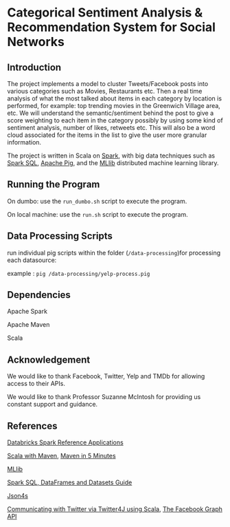 # Categorical Sentiment Analysis & Recommendation System for Social Networks


## Introduction

The project implements a model to cluster Tweets/Facebook posts into various categories such as Movies, Restaurants etc. Then a real time analysis of what the most talked about items in each category by location is performed, for example: top trending movies in the Greenwich Village area, etc. We will understand the semantic/sentiment behind the post to give a score weighting to each item in the category possibly by using some kind of sentiment analysis, number of likes, retweets etc. This will also be a word cloud associated for the items in the list to give the user more granular information.

The project is written in Scala on [Spark](http://spark.apache.org), with big data techniques such as [Spark SQL](http://spark.apache.org/sql/), [Apache Pig](https://pig.apache.org), and the [MLlib](http://spark.apache.org/mllib/) distributed machine learning library.

## Running the Program

On dumbo: use the `run_dumbo.sh` script to execute the program.

On local machine: use the `run.sh` script to execute the program.

## Data Processing Scripts 

run individual pig scripts within the folder (`/data-processing`)for processing each datasource:

example : `pig /data-processing/yelp-process.pig`

## Dependencies

Apache Spark

Apache Maven

Scala

## Acknowledgement

We would like to thank Facebook, Twitter, Yelp and TMDb for allowing access to their APIs.

We would like to thank Professor Suzanne McIntosh for providing us constant support and guidance.

## References

[Databricks Spark Reference Applications](https://www.gitbook.com/book/databricks/databricks-spark-reference-applications/details)

[Scala with Maven](http://docs.scala-lang.org/tutorials/scala-with-maven.html), [Maven in 5 Minutes](https://maven.apache.org/guides/getting-started/maven-in-five-minutes.html)

[MLlib](http://spark.apache.org/mllib/)

[Spark SQL, DataFrames and Datasets Guide](https://spark.apache.org/docs/1.6.0/sql-programming-guide.html#spark-sql-dataframes-and-datasets-guide)

[Json4s](http://json4s.org/)

[Communicating with Twitter via Twitter4J using Scala](https://blog.knoldus.com/2012/12/10/communicating-with-twitter-via-twitter4j-using-scala/), [The Facebook Graph API](https://developers.facebook.com/docs/graph-api)
